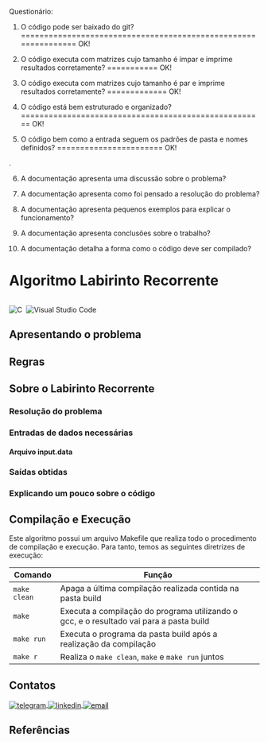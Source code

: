 Questionário:

1. O código pode ser baixado do git? =============================================================== OK!

2. O código executa com matrizes cujo tamanho é ímpar e imprime resultados corretamente? =========== OK!

3. O código executa com matrizes cujo tamanho é par e imprime resultados corretamente? ============= OK!

4. O código está bem estruturado e organizado? ===================================================== OK!

5. O código bem como a entrada seguem os padrões de pasta e nomes definidos? ======================= OK!

.

6. A documentação apresenta uma discussão sobre o problema?

7. A documentação apresenta como foi pensado a resolução do problema?

8. A documentação apresenta pequenos exemplos para explicar o funcionamento?

9. A documentação apresenta conclusões sobre o trabalho?

10. A documentação detalha a forma como o código deve ser compilado?

# Algoritmo Labirinto Recorrente

<p>
<div style="display: inline-block;">

![C](https://img.shields.io/badge/-C-05122A?style=flat&logo=Cplusplus)&nbsp;
![Visual Studio Code](https://img.shields.io/badge/-Visual%20Studio%20Code-05122A?style=flat&logo=visual-studio-code&logoColor=007ACC)&nbsp;

</p>

## Apresentando o problema

## Regras

## Sobre o Labirinto Recorrente

### Resolução do problema

### Entradas de dados necessárias

#### Arquivo input.data
  
### Saídas obtidas

### Explicando um pouco sobre o código

## Compilação e Execução

Este algoritmo possui um arquivo Makefile que realiza todo o procedimento de compilação e execução. Para tanto, temos as seguintes diretrizes de execução:


| Comando                |  Função                                                                                           |                     
| -----------------------| ------------------------------------------------------------------------------------------------- |
|  `make clean`          | Apaga a última compilação realizada contida na pasta build                                        |
|  `make`                | Executa a compilação do programa utilizando o gcc, e o resultado vai para a pasta build           |
|  `make run`            | Executa o programa da pasta build após a realização da compilação                                 |
|  `make r`              | Realiza o `make clean`, `make` e `make run` juntos                                                |

## Contatos

<div style="display: inline-block;">

<a href="https://t.me/phpdias" target="_blank">
  <img align="center" src="https://img.shields.io/badge/-phpdias-05122A?style=flat&logo=telegram" alt="telegram"/>
</a>
  
<a href="https://linkedin.com/in/phpd" target="_blank">
  <img align="center" src="https://img.shields.io/badge/-phpd-05122A?style=flat&logo=linkedin" alt="linkedin"/>
</a>

<a style="color:black" href="mailto:phpdias@outlook.com?subject=[GitHub]%20O%20Labirinto%20Recorrente">
 <img align="center" src="https://img.shields.io/badge/-phpdias@outlook.com-05122A?style=flat&logo=email" alt="email"/>
</a>

</div>

## Referências

[^1]: [GitHub](<https://github.com/mpiress/GenerateDataToMatrix>)


